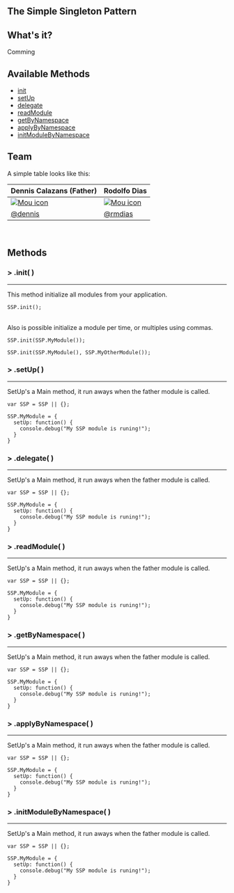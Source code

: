 The Simple Singleton Pattern
---


## What's it?


Comming 


## Available Methods

  * [init](#-init-)
  * [setUp](#-setup-)
  * [delegate](#-delegate-)
  * [readModule](#-readmodule-)
  * [getByNamespace](#-getbynamespace-)
  * [applyByNamespace](#-applybynamespace-)
  * [initModuleByNamespace](#-initmodulebynamespace-)
  

## Team

A simple table looks like this:

Dennis Calazans (Father) | Rodolfo Dias 
------------  | ------------- |
<a href="#">![Mou icon](http://mouapp.com/Mou_128.png)</a> | <a href="#">![Mou icon](http://mouapp.com/Mou_128.png)</a>|
[@dennis]()   | [@rmdias]()|


<br>

## Methods
  
### > .init( )
----

This method initialize all modules from your application. 

    SSP.init();
    
<br>
Also is possible initialize a module per time, or multiples using commas.

    SSP.init(SSP.MyModule());
    
    SSP.init(SSP.MyModule(), SSP.MyOtherModule());
    

### > .setUp( )
----

SetUp's a Main method, it run aways when the father module is called.

    var SSP = SSP || {};
    
    SSP.MyModule = {
      setUp: function() {
        console.debug("My SSP module is runing!");
      }
    }

### > .delegate( )
----

SetUp's a Main method, it run aways when the father module is called.

    var SSP = SSP || {};
    
    SSP.MyModule = {
      setUp: function() {
        console.debug("My SSP module is runing!");
      }
    }

### > .readModule( )
----

SetUp's a Main method, it run aways when the father module is called.

    var SSP = SSP || {};
    
    SSP.MyModule = {
      setUp: function() {
        console.debug("My SSP module is runing!");
      }
    }

### > .getByNamespace( )
----

SetUp's a Main method, it run aways when the father module is called.

    var SSP = SSP || {};
    
    SSP.MyModule = {
      setUp: function() {
        console.debug("My SSP module is runing!");
      }
    }


### > .applyByNamespace( )
----

SetUp's a Main method, it run aways when the father module is called.

    var SSP = SSP || {};
    
    SSP.MyModule = {
      setUp: function() {
        console.debug("My SSP module is runing!");
      }
    }
  
### > .initModuleByNamespace( )
----

SetUp's a Main method, it run aways when the father module is called.

    var SSP = SSP || {};
    
    SSP.MyModule = {
      setUp: function() {
        console.debug("My SSP module is runing!");
      }
    }
 
